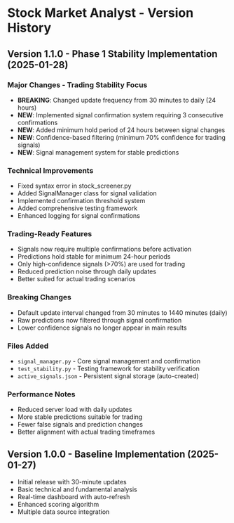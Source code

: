 # Stock Market Analyst - Version History

## Version 1.1.0 - Phase 1 Stability Implementation (2025-01-28)

### Major Changes - Trading Stability Focus
- **BREAKING**: Changed update frequency from 30 minutes to daily (24 hours)
- **NEW**: Implemented signal confirmation system requiring 3 consecutive confirmations
- **NEW**: Added minimum hold period of 24 hours between signal changes
- **NEW**: Confidence-based filtering (minimum 70% confidence for trading signals)
- **NEW**: Signal management system for stable predictions

### Technical Improvements
- Fixed syntax error in stock_screener.py
- Added SignalManager class for signal validation
- Implemented confirmation threshold system
- Added comprehensive testing framework
- Enhanced logging for signal confirmations

### Trading-Ready Features
- Signals now require multiple confirmations before activation
- Predictions hold stable for minimum 24-hour periods
- Only high-confidence signals (>70%) are used for trading
- Reduced prediction noise through daily updates
- Better suited for actual trading scenarios

### Breaking Changes
- Default update interval changed from 30 minutes to 1440 minutes (daily)
- Raw predictions now filtered through signal confirmation
- Lower confidence signals no longer appear in main results

### Files Added
- `signal_manager.py` - Core signal management and confirmation
- `test_stability.py` - Testing framework for stability verification
- `active_signals.json` - Persistent signal storage (auto-created)

### Performance Notes
- Reduced server load with daily updates
- More stable predictions suitable for trading
- Fewer false signals and prediction changes
- Better alignment with actual trading timeframes

## Version 1.0.0 - Baseline Implementation (2025-01-27)
- Initial release with 30-minute updates
- Basic technical and fundamental analysis
- Real-time dashboard with auto-refresh
- Enhanced scoring algorithm
- Multiple data source integration
